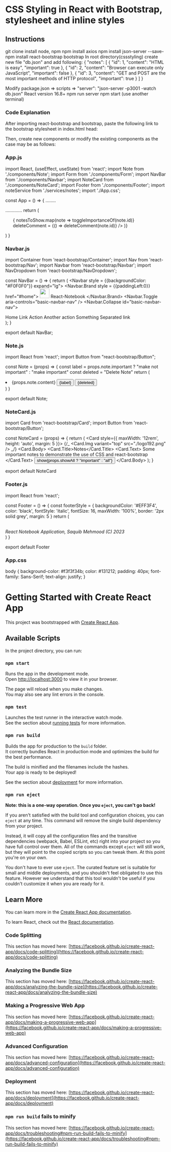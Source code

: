 # CSS Styling in React with Bootstrap, stylesheet and inline styles

## Instructions

git clone <this repo>
install node, npm
npm install axios
npm install json-server --save-
npm install react-bootstrap bootstrap
In root directory(cssstyling) create new file "db.json" and add following:
{
"notes": [
{
"id": 1,
"content": "HTML is easy",
"important": true
},
{
"id": 2,
"content": "Browser can execute only JavaScript",
"important": false
},
{
"id": 3,
"content": "GET and POST are the most important methods of HTTP protocol",
"important": true
}
]
}

Modify package.json => scripts => "server": "json-server -p3001 -watch db.json"
React version 16.8+
npm run server
npm start (use another terminal)

### Code Explanation

After importing react-bootstrap and bootstrap, paste the following link to the bootstrap stylesheet in index.html head:

<link rel="stylesheet" href="https://cdn.jsdelivr.net/npm/bootstrap@5.2.3/dist/css/bootstrap.min.css"
      integrity="sha384-rbsA2VBKQhggwzxH7pPCaAqO46MgnOM80zW1RWuH61DGLwZJEdK2Kadq2F9CUG65" crossorigin="anonymous" />
 
 Then, create new components or modify the existing components as the case may be as follows:

### App.js

import React, {useEffect, useState} from 'react';
import Note from './components/Note';
import Form from './components/Form';
import NavBar from './components/Navbar';
import NoteCard from './components/NoteCard';
import Footer from './components/Footer';
import noteService from './services/notes';
import './App.css';

const App = () => {
........

.............
return (

<div>
<div>
<NavBar />
</div>
<div>
<NoteCard 
          toggleShow = {handleClick}
          showAll = {showAll}
        />
</div>
<ul>
{
notesToShow.map(note =>
<Note
key = {note.id}
note = {note}
toggleImportance = {() => toggleImportanceOf(note.id)}
deleteComment = {() => deleteComment(note.id)}
/>
)}
</ul>
<Form handleSubmit = {addNote} 
      inputValue = {userNote}
      handleChange = {handleNoteChange} 
      />
<div>
<Footer />
</div>
</div>
)
}

### Navbar.js

import Container from 'react-bootstrap/Container';
import Nav from 'react-bootstrap/Nav';
import Navbar from 'react-bootstrap/Navbar';
import NavDropdown from 'react-bootstrap/NavDropdown';

const NavBar = () => {
return (
<Navbar style = {{backgroundColor: "#F0F0F0"}} expand="lg">
<Container>
<Navbar.Brand style = {{paddingLeft:0}} href="#home">
<img
              alt=""
              src="./logo192.png"
              width="30"
              height="30"
              className="d-inline-block align-top"
            />
React-Notebook
</Navbar.Brand>
<Navbar.Toggle aria-controls="basic-navbar-nav" />
<Navbar.Collapse id="basic-navbar-nav">

<Nav className="me-auto">
<Nav.Link href="#home">Home</Nav.Link>
<Nav.Link href="#link">Link</Nav.Link>
<NavDropdown title="Dropdown" id="basic-nav-dropdown">
<NavDropdown.Item href="#action/3.1">Action</NavDropdown.Item>
<NavDropdown.Item href="#action/3.2">
Another action
</NavDropdown.Item>
<NavDropdown.Item href="#action/3.3">Something</NavDropdown.Item>
<NavDropdown.Divider />
<NavDropdown.Item href="#action/3.4">
Separated link
</NavDropdown.Item>
</NavDropdown>
</Nav>
</Navbar.Collapse>
</Container>
</Navbar>
);
}

export default NavBar;

### Note.js

import React from 'react';
import Button from "react-bootstrap/Button";

const Note = (props) => {
const label = props.note.important ? "make not important"
: "make important"
const deleted = "Delete Note"
return (

<li>
{props.note.content}
<Button variant = "primary" style = {{margin: 10}}
onClick = {props.toggleImportance}>
{label}
</Button>
<Button variant = "danger" style = {{margin: 10}}
onClick = {props.deleteComment}>
{deleted}
</Button>
</li>
)
}

export default Note;

### NoteCard.js

import Card from 'react-bootstrap/Card';
import Button from 'react-bootstrap/Button';

const NoteCard = (props) => {
return (
<Card style={{ maxWidth: '12rem', height: 'auto', margin: 5 }}>
{/_ <Card.Img variant="top"
src="./logo192.png"
/> _/}
<Card.Body>
<Card.Title>Notes</Card.Title>
<Card.Text>
Some important notes to demonstrate the use of CSS and react-bootstrap
</Card.Text>
<Button variant = "info" 
            onClick = {props.toggleShow}>
show{props.showAll ? "important" : "all"}
</Button>
</Card.Body>
</Card>
);
}

export default NoteCard

### Footer.js

import React from 'react';

const Footer = () => {
const footerStyle = {
backgroundColor: '#EFF3F4',
color: 'black',
fontStyle: 'italic',
fontSize: 16,
maxWidth: '100%',
border: '2px solid grey',
margin: 5
}
return (

<div style={footerStyle}>
<br />
<em>React Notebook Application, Saquib Mehmood (C) 2023</em>
</div>
)
}

export default Footer

### App.css

body {
background-color: #f3f3f34b;
color: #131212;
padding: 40px;
font-family: Sans-Serif;
text-align: justify;
}

# Getting Started with Create React App

This project was bootstrapped with [Create React App](https://github.com/facebook/create-react-app).

## Available Scripts

In the project directory, you can run:

### `npm start`

Runs the app in the development mode.\
Open [http://localhost:3000](http://localhost:3000) to view it in your browser.

The page will reload when you make changes.\
You may also see any lint errors in the console.

### `npm test`

Launches the test runner in the interactive watch mode.\
See the section about [running tests](https://facebook.github.io/create-react-app/docs/running-tests) for more information.

### `npm run build`

Builds the app for production to the `build` folder.\
It correctly bundles React in production mode and optimizes the build for the best performance.

The build is minified and the filenames include the hashes.\
Your app is ready to be deployed!

See the section about [deployment](https://facebook.github.io/create-react-app/docs/deployment) for more information.

### `npm run eject`

**Note: this is a one-way operation. Once you `eject`, you can't go back!**

If you aren't satisfied with the build tool and configuration choices, you can `eject` at any time. This command will remove the single build dependency from your project.

Instead, it will copy all the configuration files and the transitive dependencies (webpack, Babel, ESLint, etc) right into your project so you have full control over them. All of the commands except `eject` will still work, but they will point to the copied scripts so you can tweak them. At this point you're on your own.

You don't have to ever use `eject`. The curated feature set is suitable for small and middle deployments, and you shouldn't feel obligated to use this feature. However we understand that this tool wouldn't be useful if you couldn't customize it when you are ready for it.

## Learn More

You can learn more in the [Create React App documentation](https://facebook.github.io/create-react-app/docs/getting-started).

To learn React, check out the [React documentation](https://reactjs.org/).

### Code Splitting

This section has moved here: [https://facebook.github.io/create-react-app/docs/code-splitting](https://facebook.github.io/create-react-app/docs/code-splitting)

### Analyzing the Bundle Size

This section has moved here: [https://facebook.github.io/create-react-app/docs/analyzing-the-bundle-size](https://facebook.github.io/create-react-app/docs/analyzing-the-bundle-size)

### Making a Progressive Web App

This section has moved here: [https://facebook.github.io/create-react-app/docs/making-a-progressive-web-app](https://facebook.github.io/create-react-app/docs/making-a-progressive-web-app)

### Advanced Configuration

This section has moved here: [https://facebook.github.io/create-react-app/docs/advanced-configuration](https://facebook.github.io/create-react-app/docs/advanced-configuration)

### Deployment

This section has moved here: [https://facebook.github.io/create-react-app/docs/deployment](https://facebook.github.io/create-react-app/docs/deployment)

### `npm run build` fails to minify

This section has moved here: [https://facebook.github.io/create-react-app/docs/troubleshooting#npm-run-build-fails-to-minify](https://facebook.github.io/create-react-app/docs/troubleshooting#npm-run-build-fails-to-minify)
